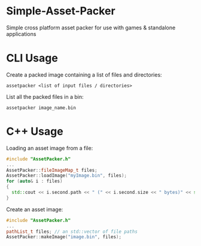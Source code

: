 # Simple-Asset-Packer
Simple cross platform asset packer for use with games &amp; standalone applications

# CLI Usage
Create a packed image containing a list of files and directories:
```console
assetpacker <list of input files / directories>
```
List all the packed files in a bin:
```console
assetpacker image_name.bin
```
# C++ Usage
Loading an asset image from a file:

```C++
#include "AssetPacker.h"
...
AssetPacker::fileImageMap_t files;
AssetPacker::loadImage("myImage.bin", files);
for (auto& i : files)
{
  std::cout << i.second.path << " (" << i.second.size << " bytes)" << std::endl;
}
```

Create an asset image:

```C++
#include "AssetPacker.h"
...
pathList_t files; // an std::vector of file paths
AssetPacker::makeImage("image.bin", files);
```
